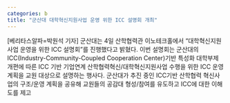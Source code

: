 ```yaml
---
categories: b
title: "군산대 대학혁신지원사업 운영 위한 ICC 설명회 개최"
---
```

[베리타스알파=박원석 기자] 군산대는 4일 산학협력관 이노테크홀에서 “대학혁신지원사업 운영을 위한 ICC 설명회”를 진행했다고 밝혔다. 이번 설명회는 군산대의 ICC(Industry-Community-Coupled Cooperation Center)기반 특성화 대학부제 개편에 따른 ICC 기반 기업연계 산학협력혁신/대학혁신지원사업 수행을 위한 ICC 운영 계획을 교원 대상으로 설명하는 행사다. 군산대가 추진 중인 ICC기반 산학협력 혁신사업의 구조/운영 계획을 공유해 교원들의 공감대 형성/참여를 유도하고 ICC에 대한 이해도를 제고